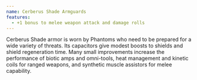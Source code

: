 ```yaml
---
name: Cerberus Shade Armguards
features:
  - +1 bonus to melee weapon attack and damage rolls
---
```

Cerberus Shade armor is worn by Phantoms who need to be prepared for a wide variety of threats. Its 
capacitors give modest boosts to shields and shield regeneration time. Many small improvements 
increase the performance of biotic amps and omni-tools, heat management and kinetic coils for ranged 
weapons, and synthetic muscle assistors for melee capability.